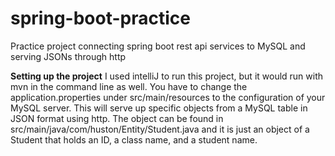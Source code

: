 # spring-boot-practice
Practice project connecting spring boot rest api services to MySQL and serving JSONs through http

**Setting up the project**
I used intelliJ to run this project, but it would run with mvn in the command line as well. You have to change the application.properties under src/main/resources to the configuration of your MySQL server. This will serve up specific objects from a MySQL table in JSON format using http. The object can be found in src/main/java/com/huston/Entity/Student.java and it is just an object of a Student that holds an ID, a class name, and a student name.
